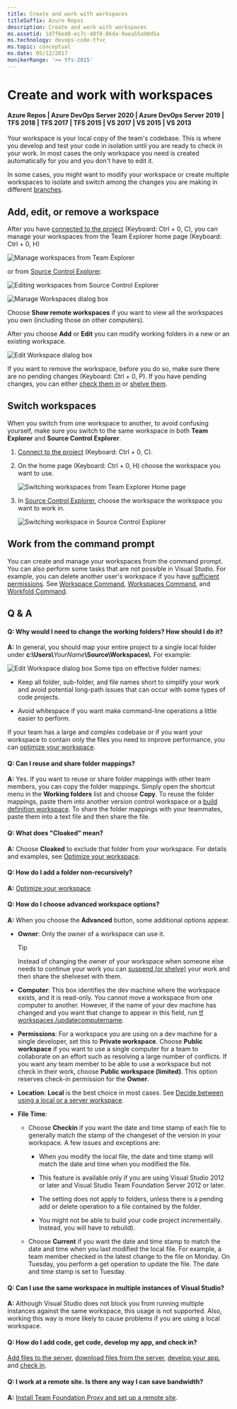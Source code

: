 ```yaml
---
title: Create and work with workspaces
titleSuffix: Azure Repos
description: Create and work with workspaces
ms.assetid: 1d7f6ed8-ec7c-48f8-86da-9aea55a90d5a
ms.technology: devops-code-tfvc
ms.topic: conceptual
ms.date: 05/12/2017
monikerRange: '>= tfs-2015'
---
```



# Create and work with workspaces

#### Azure Repos | Azure DevOps Server 2020 | Azure DevOps Server 2019 | TFS 2018 | TFS 2017 | TFS 2015 | VS 2017 | VS 2015 | VS 2013

Your workspace is your local copy of the team's codebase. This is where you develop and test your code in isolation until you are ready to check in your work. In most cases the only workspace you need is created automatically for you and you don't have to edit it.

In some cases, you might want to modify your workspace or create multiple workspaces to isolate and switch among the changes you are making in different [branches](use-branches-isolate-risk-team-foundation-version-control.md).

## Add, edit, or remove a workspace

After you have [connected to the project](../../organizations/projects/connect-to-projects.md) (Keyboard: Ctrl + 0, C), you can manage your workspaces from the Team Explorer home page (Keyboard: Ctrl + 0, H)

![Manage workspaces from Team Explorer](media/create-work-workspaces/IC698935.png)   
   
or from [Source Control Explorer](use-source-control-explorer-manage-files-under-version-control.md).   

![Editing workspaces from Source Control Explorer](media/create-work-workspaces/IC698934.png)

![Manage Workspaces dialog box](media/create-work-workspaces/IC698937.png)   

Choose **Show remote workspaces** if you want to view all the workspaces you own (including those on other computers).

After you choose **Add** or **Edit** you can modify working folders in a new or an existing workspace.

![Edit Workspace dialog box](media/create-work-workspaces/IC720118.png)   

If you want to remove the workspace, before you do so, make sure there are no pending changes (Keyboard: Ctrl + 0, P). If you have pending changes, you can either [check them in](check-your-work-team-codebase.md) or [shelve them](suspend-your-work-manage-your-shelvesets.md).

## Switch workspaces

When you switch from one workspace to another, to avoid confusing yourself, make sure you switch to the same workspace in both **Team Explorer** and **Source Control Explorer**.

1.  [Connect to the project](../../organizations/projects/connect-to-projects.md) (Keyboard: Ctrl + 0, C).

2.  On the home page (Keyboard: Ctrl + 0, H) choose the workspace you want to use.

    ![Switching workspaces from Team Explorer Home page](media/create-work-workspaces/IC720119.png)

3.  In [Source Control Explorer](use-source-control-explorer-manage-files-under-version-control.md), choose the workspace the workspace you want to work in.

    ![Switching workspace in Source Control Explorer](media/create-work-workspaces/IC700907.png)

## Work from the command prompt

You can create and manage your workspaces from the command prompt. You can also perform some tasks that are not possible in Visual Studio. For example, you can delete another user's workspace if you have [sufficient permissions](../../organizations/security/permissions.md#tfvc). See [Workspace Command](workspace-command.md), [Workspaces Command](workspaces-command.md), and [Workfold Command](workfold-command.md).

## Q & A

 
#### Q: Why would I need to change the working folders? How should I do it?

**A:** In general, you should map your entire project to a single local folder under **c:\\Users\\**<em>YourName</em>**\\Source\\Workspaces\\**. For example:

![Edit Workspace dialog box](media/create-work-workspaces/IC720118.png)
Some tips on effective folder names:

-   Keep all folder, sub-folder, and file names short to simplify your work and avoid potential long-path issues that can occur with some types of code projects.

-   Avoid whitespace if you want make command-line operations a little easier to perform.

If your team has a large and complex codebase or if you want your workspace to contain only the files you need to improve performance, you can [optimize your workspace](optimize-your-workspace.md).

#### Q: Can I reuse and share folder mappings?

**A:** Yes. If you want to reuse or share folder mappings with other team members, you can copy the folder mappings. Simply open the shortcut menu in the **Working folders** list and choose **Copy**. To reuse the folder mappings, paste them into another version control workspace or a [build definition workspace](../../pipelines/build/repository.md). To share the folder mappings with your teammates, paste them into a text file and then share the file.

#### Q: What does "Cloaked" mean?

**A:** Choose **Cloaked** to exclude that folder from your workspace. For details and examples, see [Optimize your workspace](optimize-your-workspace.md).

#### Q: How do I add a folder non-recursively?

**A:** [Optimize your workspace](optimize-your-workspace.md).

#### Q: How do I choose advanced workspace options?

**A:** When you choose the **Advanced** button, some additional options appear.

-   **Owner**: Only the owner of a workspace can use it.

    > [!TIP]
    > Instead of changing the owner of your workspace when someone else needs to continue your work you can [suspend (or shelve)](suspend-your-work-manage-your-shelvesets.md) your work and then share the shelveset with them.

-   **Computer**: This box identifies the dev machine where the workspace exists, and it is read-only. You cannot move a workspace from one computer to another. However, if the name of your dev machine has changed and you want that change to appear in this field, run [tf workspaces /updatecomputername](workspaces-command.md).

-   **Permissions**: For a workspace you are using on a dev machine for a single developer, set this to **Private workspace**. Choose **Public workspace** if you want to use a single computer for a team to collaborate on an effort such as resolving a large number of conflicts. If you want any team member to be able to use a workspace but not check in their work, choose **Public workspace (limited)**. This option reserves check-in permission for the **Owner**.

-   **Location**: **Local** is the best choice in most cases. See [Decide between using a local or a server workspace](decide-between-using-local-server-workspace.md).

-   **File Time**:

    -   Choose **Checkin** if you want the date and time stamp of each file to generally match the stamp of the changeset of the version in your workspace. A few issues and exceptions are:

        -   When you modify the local file, the date and time stamp will match the date and time when you modified the file.

        -   This feature is available only if you are using Visual Studio 2012 or later and Visual Studio Team Foundation Server 2012 or later.

        -   The setting does not apply to folders, unless there is a pending add or delete operation to a file contained by the folder.

        -   You might not be able to build your code project incrementally. Instead, you will have to rebuild).

    -   Choose **Current** if you want the date and time stamp to match the date and time when you last modified the local file. For example, a team member checked in the latest change to the file on Monday. On Tuesday, you perform a get operation to update the file. The date and time stamp is set to Tuesday.

#### Q: Can I use the same workspace in multiple instances of Visual Studio?

**A:** Although Visual Studio does not block you from running multiple instances against the same workspace, this usage is not supported. Also, working this way is more likely to cause problems if you are using a local workspace.

#### Q: How do I add code, get code, develop my app, and check in?

[Add files to the server](add-files-server.md), [download files from the server](develop-your-app-team-foundation-version-control.md), [develop your app](develop-your-app-team-foundation-version-control.md), and [check in](check-your-work-team-codebase.md).

#### Q: I work at a remote site. Is there any way I can save bandwidth?

**A:** [Install Team Foundation Proxy and set up a remote site](/azure/devops/server/install/install-proxy-setup-remote).

